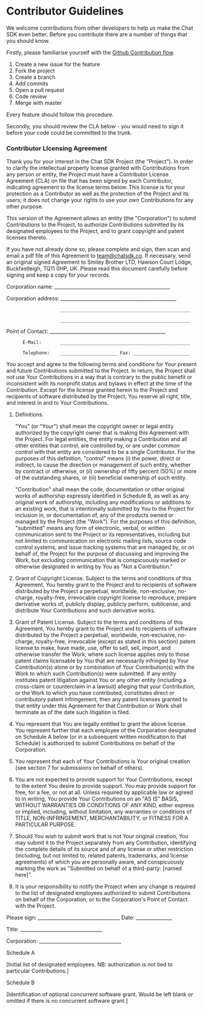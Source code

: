 # Contributor Guidelines

We welcome contributions from other developers to help us make the Chat SDK even better. Before you contribute there are a number of things that you should know. 

Firstly, please familiarise yourself with the [Github Contribution flow](https://guides.github.com/introduction/flow/).

1. Create a new issue for the feature
2. Fork the project
3. Create a branch
4. Add commits
5. Open a pull request
6. Code review
7. Merge with master

Every feature should follow this procedure. 

Secondly, you should review the CLA below - you would need to sign it before your code could be committed to the trunk. 

### Contributor LIcensing Agreement

   Thank you for your interest in the Chat SDK Project (the
   "Project"). In order to clarify the intellectual property license
   granted with Contributions from any person or entity, the Project
   must have a Contributor License Agreement (CLA) on file that has been
   signed by each Contributor, indicating agreement to the license terms
   below. This license is for your protection as a Contributor as well
   as the protection of the Project and its users; it does not change
   your rights to use your own Contributions for any other purpose.

   This version of the Agreement allows an entity (the "Corporation") to
   submit Contributions to the Project, to authorize Contributions 
   submitted by its designated employees to the Project, and to grant 
   copyright and patent licenses thereto.

   If you have not already done so, please complete and sign, then scan and
   email a pdf file of this Agreement to team@chatsdk.co. If
   necessary, send an original signed Agreement to Smiley Brother LTD, 
   Hawson Court Lodge, Buckfastleigh, TQ11 0HP, UK.
   Please read this document carefully before signing and keep a copy for
   your records.

   Corporation name:    ________________________________________________

   Corporation address: ________________________________________________

                        ________________________________________________

                        ________________________________________________

   Point of Contact:    ________________________________________________

          E-Mail:       ________________________________________________

          Telephone:    _____________________ Fax: _____________________


   You accept and agree to the following terms and conditions for Your
   present and future Contributions submitted to the Project. In
   return, the Project shall not use Your Contributions in a way that
   is contrary to the public benefit or inconsistent with its nonprofit
   status and bylaws in effect at the time of the Contribution. Except
   for the license granted herein to the Project and recipients of
   software distributed by the Project, You reserve all right, title,
   and interest in and to Your Contributions.

   1. Definitions.

      "You" (or "Your") shall mean the copyright owner or legal entity
      authorized by the copyright owner that is making this Agreement
      with the Project. For legal entities, the entity making a
      Contribution and all other entities that control, are controlled by,
      or are under common control with that entity are considered to be a
      single Contributor. For the purposes of this definition, "control"
      means (i) the power, direct or indirect, to cause the direction or
      management of such entity, whether by contract or otherwise, or
      (ii) ownership of fifty percent (50%) or more of the outstanding
      shares, or (iii) beneficial ownership of such entity.

      "Contribution" shall mean the code, documentation or other original
      works of authorship expressly identified in Schedule B, as well as
      any original work of authorship, including
      any modifications or additions to an existing work, that is intentionally
      submitted by You to the Project for inclusion in, or
      documentation of, any of the products owned or managed by the
      Project (the "Work"). For the purposes of this definition,
      "submitted" means any form of electronic, verbal, or written
      communication sent to the Project or its representatives,
      including but not limited to communication on electronic mailing
      lists, source code control systems, and issue tracking systems
      that are managed by, or on behalf of, the Project for the
      purpose of discussing and improving the Work, but excluding
      communication that is conspicuously marked or otherwise designated
      in writing by You as "Not a Contribution."

   2. Grant of Copyright License. Subject to the terms and conditions
      of this Agreement, You hereby grant to the Project and to
      recipients of software distributed by the Project a perpetual,
      worldwide, non-exclusive, no-charge, royalty-free, irrevocable
      copyright license to reproduce, prepare derivative works of,
      publicly display, publicly perform, sublicense, and distribute
      Your Contributions and such derivative works.

   3. Grant of Patent License. Subject to the terms and conditions of
      this Agreement, You hereby grant to the Project and to recipients
      of software distributed by the Project a perpetual, worldwide,
      non-exclusive, no-charge, royalty-free, irrevocable (except as
      stated in this section) patent license to make, have made, use,
      offer to sell, sell, import, and otherwise transfer the Work,
      where such license applies only to those patent claims licensable
      by You that are necessarily infringed by Your Contribution(s)
      alone or by combination of Your Contribution(s) with the Work to
      which such Contribution(s) were submitted. If any entity institutes
      patent litigation against You or any other entity (including a
      cross-claim or counterclaim in a lawsuit) alleging that your
      Contribution, or the Work to which you have contributed, constitutes
      direct or contributory patent infringement, then any patent licenses
      granted to that entity under this Agreement for that Contribution or
      Work shall terminate as of the date such litigation is filed.

   4. You represent that You are legally entitled to grant the above
      license. You represent further that each employee of the
      Corporation designated on Schedule A below (or in a subsequent
      written modification to that Schedule) is authorized to submit
      Contributions on behalf of the Corporation.

   5. You represent that each of Your Contributions is Your original
      creation (see section 7 for submissions on behalf of others).

   6. You are not expected to provide support for Your Contributions,
      except to the extent You desire to provide support. You may provide
      support for free, for a fee, or not at all. Unless required by
      applicable law or agreed to in writing, You provide Your
      Contributions on an "AS IS" BASIS, WITHOUT WARRANTIES OR CONDITIONS
      OF ANY KIND, either express or implied, including, without
      limitation, any warranties or conditions of TITLE, NON-INFRINGEMENT,
      MERCHANTABILITY, or FITNESS FOR A PARTICULAR PURPOSE.

   7. Should You wish to submit work that is not Your original creation,
      You may submit it to the Project separately from any
      Contribution, identifying the complete details of its source and
      of any license or other restriction (including, but not limited
      to, related patents, trademarks, and license agreements) of which
      you are personally aware, and conspicuously marking the work as
      "Submitted on behalf of a third-party: [named here]".

   8. It is your responsibility to notify the Project when any change
      is required to the list of designated employees authorized to submit
      Contributions on behalf of the Corporation, or to the Corporation's
      Point of Contact with the Project.



   Please sign: __________________________________ Date: _______________

   Title:       __________________________________

   Corporation: __________________________________


Schedule A

   [Initial list of designated employees.  NB: authorization is not
    tied to particular Contributions.]




Schedule B

   [Identification of optional concurrent software grant.  Would be
    left blank or omitted if there is no concurrent software grant.]
 




